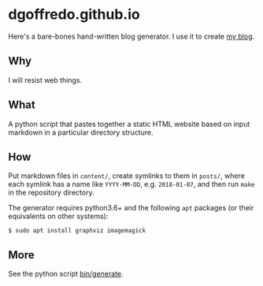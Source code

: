 dgoffredo.github.io
===================
Here's a bare-bones hand-written blog generator.  I use it to create
[my blog](https://dgoffredo.github.io/).

Why
---
I will resist web things.

What
----
A python script that pastes together a static HTML website based on input
markdown in a particular directory structure.

How
---
Put markdown files in `content/`, create symlinks to them in `posts/`, where
each symlink has a name like `YYYY-MM-DD`, e.g. `2018-01-07`, and then run
`make` in the repository directory.

The generator requires python3.6+ and the following `apt` packages (or their
equivalents on other systems):
```console
$ sudo apt install graphviz imagemagick
```

More
----
See the python script [bin/generate](bin/generate).
